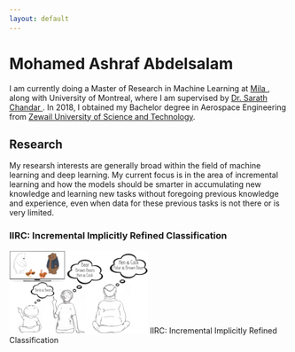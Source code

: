 ```yaml
---
layout: default
---
```

# Mohamed Ashraf Abdelsalam

I am currently doing a Master of Research in Machine Learning at 
<a href="mila.quebec/en/"> Mila </a>, along with University of Montreal, where I am supervised by <a href="http://sarathchandar.in/">Dr. Sarath Chandar </a>. In 2018, I obtained my Bachelor degree in Aerospace Engineering from <a href="https://zewailcity.edu.eg/">Zewail University of Science and Technology</a>.

## Research
My researsh interests are generally broad within the field of machine learning and deep learning. My current focus is in the area of incremental learning and how the models should be smarter in accumulating new knowledge and learning new tasks without foregoing previous knowledge and experience, even when data for these previous tasks is not there or is very limited. 


### IIRC: Incremental Implicitly Refined Classification
<img src="./images/summary.png" alt="" width="250" height="150" id="ri"/> IIRC: Incremental Implicitly Refined Classification

